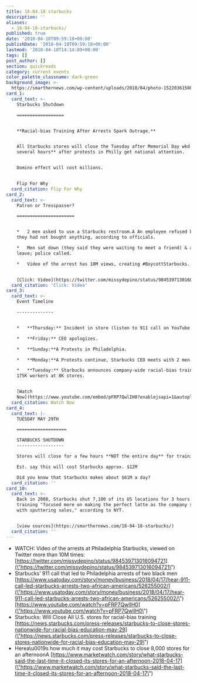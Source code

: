 ```yaml
---
title: 18.04.18 starbucks
description: ''
aliases:
  - 18-04-18-starbucks/
published: true
date: '2018-04-18T09:59:18+00:00'
publishDate: '2018-04-18T09:59:18+00:00'
lastmod: '2018-04-18T14:14:09+00:00'
tags: []
post_author: []
section: quickreads
category: current events
color_palette_classname: dark-green
background_image: >-
  https://smarthernews.com/wp-content/uploads/2018/04/photo-1522036150865-e4ee8b0c2695.jpeg
card_1:
  card_text: >-
    Starbucks Shutdown

    ==================


    **Racial-bias Training After Arrests Spark Outrage.**


    All Starbucks stores will close the Tuesday after Memorial Day wkd **for
    several hours** after protests in Philly get national attention.


    Domino effect will cost millions.


    Flip For Why
  card_citation: Flip For Why
card_2:
  card_text: >-
    Patron or Tresspasser?

    ======================


    *   2 men asked to use a Starbucks restroom.A An employee refused because
    they had not bought anything, according to officials.

    *   Men sat down (they said they were waiting to meet a friend) & asked to
    leave; police called.

    *   Video of the arrest has 10M views, creating #BoycottStarbucks.


    [Click: Video](https://twitter.com/missydepino/status/984539713016094721)
  card_citation: 'Click: Video'
card_3:
  card_text: >-
    Event Timeline

    --------------


    *   **Thursday:** Incident in store (listen to 911 call on YouTube below).

    *   **Friday:** CEO apologizes.

    *   **Sunday:**A Protests in Philadelphia.

    *   **Monday:**A Protests continue, Starbucks CEO meets with 2 men.

    *   **Tuesday:** Starbucks announces company-wide racial-bias training for
    175K workers at 8K stores.


    [Watch
    Now](https://www.youtube.com/embed/pFRP7QwlIH0?enablejsapi=1&autoplay=1&rel=0)
  card_citation: Watch Now
card_4:
  card_text: |-
    TUESDAY MAY 29TH  

    ===================

    STARBUCKS SHUTDOWN
    ------------------

    Stores will close for a few hours **NOT the entire day** for training.

    Est. say this will cost Starbucks approx. $12M

    Did you know that Starbucks makes about $61M a day?
  card_citation: ''
card_10:
  card_text: >-
    Back in 2008, Starbucks shut 7,100 of its US locations for 3 hours. But that
    training "focused more on making the perfect latte as the company struggled
    with sputtering sales," according to NYT.


    [view sources](https://smarthernews.com/18-04-18-starbucks/)
  card_citation: ''
---
```

*   WATCH: Video of the arrests at Philadelphia Starbucks, viewed on Twitter more than 10M times:  
    [https://twitter.com/missydepino/status/984539713016094721](\"https://twitter.com/missydepino/status/984539713016094721\")
*   Starbucks’ 911 call that led to Philadelphia arrests of two black men  
    [https://www.usatoday.com/story/money/business/2018/04/17/hear-911-call-led-starbucks-arrests-two-african-americans/526255002/](\"https://www.usatoday.com/story/money/business/2018/04/17/hear-911-call-led-starbucks-arrests-two-african-americans/526255002/\")  
    [https://www.youtube.com/watch?v=pFRP7QwlIH0](\"https://www.youtube.com/watch?v=pFRP7QwlIH0\")
*   Starbucks: Will Close All U.S. stores for racial-bias training  
    [https://news.starbucks.com/press-releases/starbucks-to-close-stores-nationwide-for-racial-bias-education-may-29](\"https://news.starbucks.com/press-releases/starbucks-to-close-stores-nationwide-for-racial-bias-education-may-29\")
*   Herea\\u0019s how much it may cost Starbucks to close 8,000 stores for an afternoonA [https://www.marketwatch.com/story/what-starbucks-said-the-last-time-it-closed-its-stores-for-an-afternoon-2018-04-17](\"https://www.marketwatch.com/story/what-starbucks-said-the-last-time-it-closed-its-stores-for-an-afternoon-2018-04-17\")